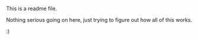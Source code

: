 
This is a readme file.

Nothing serious going on here, just trying to figure out how all of this works.

:)
